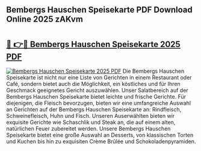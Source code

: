 ## Bembergs Hauschen Speisekarte PDF Download Online 2025 zAKvm

# <h2><a href="http://gcdadtu.nevu.top/?p=Bembergs+Hauschen+Speisekarte">🔗 👉🔴 Bembergs Hauschen Speisekarte 2025 PDF</a></h2>

[![Bembergs Hauschen Speisekarte 2025 PDF](https://i.imgur.com/dBaPXMq.png)](http://gcdadtu.nevu.top/?p=Bembergs+Hauschen+Speisekarte)
Die Bembergs Hauschen Speisekarte ist nicht nur eine Liste von Gerichten in einem Restaurant oder Café, sondern bietet auch die Möglichkeit, ein köstliches und für Ihren Geschmack geeignetes Gericht auszuwählen. Unser Salatbereich auf der Bembergs Hauschen Speisekarte bietet leichte und frische Gerichte. Für diejenigen, die Fleisch bevorzugen, bieten wir eine umfangreiche Auswahl an Gerichten auf der Bembergs Hauschen Speisekarte an: Rindfleisch, Schweinefleisch, Huhn und Fisch. Unseren Auserwählten bieten wir exquisite Gerichte wie Schaschlik und Steak an, die auf einem alten, natürlichen Feuer zubereitet werden. Unsere Bembergs Hauschen Speisekarte bietet eine große Auswahl an Desserts, von klassischen Torten und Kuchen bis hin zu exquisiten Crème Brûlée und Schokoladenpyramiden.
